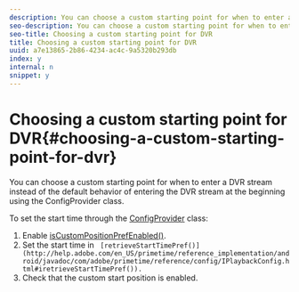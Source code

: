 ```yaml
---
description: You can choose a custom starting point for when to enter a DVR stream instead of the default behavior of entering the DVR stream at the beginning using the ConfigProvider class.
seo-description: You can choose a custom starting point for when to enter a DVR stream instead of the default behavior of entering the DVR stream at the beginning using the ConfigProvider class.
seo-title: Choosing a custom starting point for DVR
title: Choosing a custom starting point for DVR
uuid: a7e13865-2b86-4234-ac4c-9a5320b293db
index: y
internal: n
snippet: y
---
```


# Choosing a custom starting point for DVR{#choosing-a-custom-starting-point-for-dvr}

You can choose a custom starting point for when to enter a DVR stream instead of the default behavior of entering the DVR stream at the beginning using the ConfigProvider class.

To set the start time through the [ConfigProvider](https://help.adobe.com/en_US/primetime/reference_implementation/android/javadoc/com/adobe/primetime/reference/config/ConfigProvider.html) class: 

1. Enable [isCustomPositionPrefEnabled()](https://help.adobe.com/en_US/primetime/reference_implementation/android/javadoc/com/adobe/primetime/reference/config/ConfigProvider.html#isCustomPositionPrefEnabled()).
1. Set the start time in ` [retrieveStartTimePref()](http://help.adobe.com/en_US/primetime/reference_implementation/android/javadoc/com/adobe/primetime/reference/config/IPlaybackConfig.html#iretrieveStartTimePref()).`
1. Check that the custom start position is enabled.
